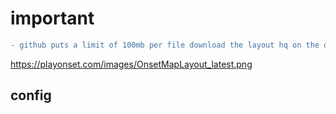 
# important 
```diff
- github puts a limit of 100mb per file download the layout hq on the onset website (115mb) and add to root

```
https://playonset.com/images/OnsetMapLayout_latest.png
 
 ## config
 
